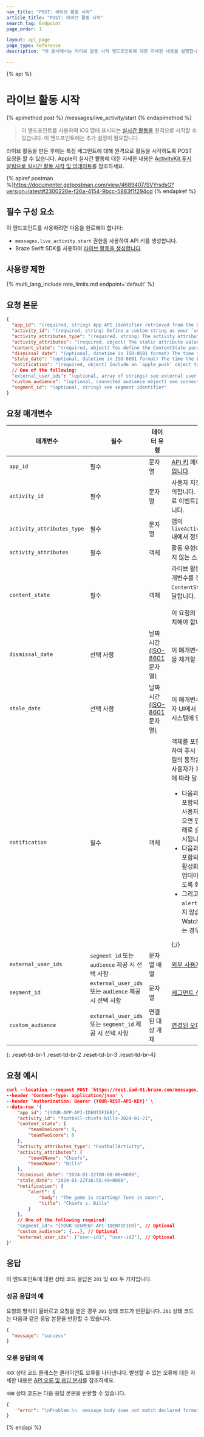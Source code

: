 ```yaml
---
nav_title: "POST: 라이브 활동 시작"
article_title: "POST: 라이브 활동 시작"
search_tag: Endpoint
page_order: 1

layout: api_page
page_type: reference
description: "이 문서에서는 라이브 활동 시작 엔드포인트에 대한 자세한 내용을 설명합니다."

---
```

{% api %}
# 라이브 활동 시작
{% apimethod post %}
/messages/live_activity/start
{% endapimethod %}

> 이 엔드포인트를 사용하여 iOS 앱에 표시되는 [실시간 활동을]({{site.baseurl}}/developer_guide/platform_integration_guides/swift/live_activities/live_activities/) 원격으로 시작할 수 있습니다. 이 엔드포인트에는 추가 설정이 필요합니다.

라이브 활동을 만든 후에는 특정 세그먼트에 대해 원격으로 활동을 시작하도록 POST 요청을 할 수 있습니다. Apple의 실시간 활동에 대한 자세한 내용은 [ActivityKit 푸시 알림으로 실시간 활동 시작 및 업데이트](https://developer.apple.com/documentation/activitykit/starting-and-updating-live-activities-with-activitykit-push-notifications)를 참조하세요.

{% apiref postman %}https://documenter.getpostman.com/view/4689407/SVYrsdsG?version=latest#2300226e-f26a-4154-9bcc-5883f1f294cd {% endapiref %}

## 필수 구성 요소

이 엔드포인트를 사용하려면 다음을 완료해야 합니다:

- `messages.live_activity.start` 권한을 사용하여 API 키를 생성합니다.
- Braze Swift SDK를 사용하여 [라이브 활동을 생성합니다]({{site.baseurl}}/developer_guide/platform_integration_guides/swift/live_activities/live_activities/#step-1-create-a-live-activity).

## 사용량 제한

{% multi_lang_include rate_limits.md endpoint='default' %}

## 요청 본문

```json
{
  "app_id": "(required, string) App API identifier retrieved from the Developer Console.",
  "activity_id": "(required, string) Define a custom string as your `activity_id`. You will use this ID when you wish to send update or end events to your Live Activity.",
  "activity_attributes_type": "(required, string) The activity attributes type you define within `liveActivities.registerPushToStart` in your app",
  "activity_attributes": "(required, object) The static attribute values for the activity type (such as the sports team names, which don't change)",
  "content_state": "(required, object) You define the ContentState parameters when you create your Live Activity. Pass the updated values for your ContentState using this object. The format of this request must match the shape you initially defined.",
  "dismissal_date": "(optional, datetime in ISO-8601 format) The time to remove the Live Activity from the user’s UI. If this time is in the past, the Live Activity will be removed immediately.",
  "stale_date": "(optional, datetime in ISO-8601 format) The time the Live Activity content is marked as outdated in the user’s UI.",
  "notification": "(required, object) Include an `apple_push` object to define a push notification that creates an alert for the user, displayed on paired watchOS devices. Should include `notification.alert.title` and `notification.alert.body`",
  // One of the following:
  "external_user_ids": "(optional, array of strings) see external user identifier",
  "custom_audience": "(optional, connected audience object) see connected audience",
  "segment_id": "(optional, string) see segment identifier"
}
```

## 요청 매개변수

| 매개변수 | 필수 | 데이터 유형| 설명  |
|-----------|----------|----------|--------------|
| `app_id` | 필수 | 문자열 | [API 키]({{site.baseurl}}/user_guide/administrative/app_settings/api_settings_tab/) 페이지에서 검색한 앱 [API 식별자입니다]({{site.baseurl}}/api/identifier_types/#the-app-identifier).  |
| `activity_id` | 필수 | 문자열  | 사용자 지정 문자열을 `activity_id` 로 정의합니다. 라이브 활동에 업데이트 또는 종료 이벤트를 보내려는 경우 이 ID를 사용합니다.  |
| `activity_attributes_type`  | 필수 | 문자열 | 앱의 `liveActivities.registerPushToStart` 내에서 정의하는 활동 속성 유형입니다.  |
| `activity_attributes` | 필수 | 객체  | 활동 유형에 대한 정적 속성 값(예: 변경되지 않는 스포츠 팀 이름)입니다. |
| `content_state` | 필수 | 객체  | 라이브 활동을 만들 때 `ContentState` 매개변수를 정의합니다. 이 개체를 사용하여 `ContentState`에 대해 업데이트된 값을 전달합니다.<br><br>이 요청의 형식은 처음에 정의한 모양과 일치해야 합니다. |
| `dismissal_date` | 선택 사항 | 날짜 시간 <br>[(ISO-8601](https://en.wikipedia.org/wiki/ISO_8601) 문자열[)](https://en.wikipedia.org/wiki/ISO_8601)  | 이 매개변수는 사용자 UI에서 라이브 활동을 제거할 시간을 정의합니다. |
| `stale_date` | 선택 사항 | 날짜 시간 <br>[(ISO-8601](https://en.wikipedia.org/wiki/ISO_8601) 문자열[)](https://en.wikipedia.org/wiki/ISO_8601)  | 이 매개변수는 라이브 활동 콘텐츠가 사용자 UI에서 오래된 것으로 표시되는 시점을 시스템에 알려줍니다. |
| `notification` | 필수 | 객체 | 객체를 포함하여 [`apple_push`]({{site.baseurl}}/api/objects_filters/messaging/apple_object/) 객체를 포함하여 푸시 알림을 정의합니다. 이 푸시 알림의 동작은 사용자가 활성 상태인지 또는 사용자가 프록시 기기를 사용하고 있는지에 따라 달라집니다. {::nomarkdown}<ul><li>다음과 같은 경우 <code>notification</code> 가 포함되어 있고 업데이트가 전달될 때 사용자가 iPhone에서 활성화되어 있으면 업데이트된 실시간 활동 UI가 아래로 슬라이드되어 푸시 알림처럼 표시됩니다.</li><li>다음과 같은 경우 <code>notification</code> 가 포함되어 있고 사용자가 iPhone에서 활성화되어 있지 않으면 잠금 화면에 업데이트된 라이브 활동 UI가 표시되도록 화면이 켜집니다.</li><li>그리고 <code>notification alert</code> 는 표준 푸시 알림으로 표시되지 않습니다. 또한 사용자에게 Apple Watch와 같은 프록시 디바이스가 있는 경우에는 <code>alert</code> 가 표시됩니다.</li></ul>{:/} |
| `external_user_ids` | `segment_id` 또는 `audience` 제공 시 선택 사항 | 문자열 배열 | [외부 사용자 ID를]({{site.baseurl}}/api/objects_filters/user_attributes_object/#braze-user-profile-fields) 참조하세요.  |
| `segment_id `  | `external_user_ids` 또는 `audience` 제공 시 선택 사항 | 문자열    | [세그먼트 식별자를]({{site.baseurl}}/api/identifier_types/) 참조하세요. |
| `custom_audience` | `external_user_ids` 또는 `segment_id` 제공 시 선택 사항 | 연결된 대상 개체  | [연결된 오디언스]({{site.baseurl}}/api/objects_filters/connected_audience/) 보기. |
{: .reset-td-br-1 .reset-td-br-2 .reset-td-br-3 .reset-td-br-4}

## 요청 예시

```json
curl --location --request POST 'https://rest.iad-01.braze.com/messages/live_activity/start' \
--header 'Content-Type: application/json' \
--header 'Authorization: Bearer {YOUR-REST-API-KEY}' \
--data-raw '{
    "app_id": "{YOUR-APP-API-IDENTIFIER}",
    "activity_id": "football-chiefs-bills-2024-01-21",
    "content_state": {
        "teamOneScore": 0,
        "teamTwoScore": 0
    },
    "activity_attributes_type": "FootballActivity",
    "activity_attributes": {
        "team1Name": "Chiefs",
        "team2Name": "Bills"
    },
    "dismissal_date": "2024-01-22T00:00:00+0000",
    "stale_date": "2024-01-22T16:55:49+0000",
    "notification": {
        "alert": {
            "body": "The game is starting! Tune in soon!",
            "title": "Chiefs v. Bills"
        }
    },
    // One of the following required:
    "segment_id": "{YOUR-SEGMENT-API-IDENTIFIER}", // Optional
    "custom_audience": {...}, // Optional
    "external_user_ids": ["user-id1", "user-id2"], // Optional
}'
```

## 응답

이 엔드포인트에 대한 상태 코드 응답은 `201` 및 `4XX` 두 가지입니다.

### 성공 응답의 예

요청의 형식이 올바르고 요청을 받은 경우 `201` 상태 코드가 반환됩니다. `201` 상태 코드는 다음과 같은 응답 본문을 반환할 수 있습니다.

```json
{
  "message": "success"
}
```

### 오류 응답의 예

`4XX` 상태 코드 클래스는 클라이언트 오류를 ​​나타냅니다. 발생할 수 있는 오류에 대한 자세한 내용은 [API 오류 및 응답 문서]({{site.baseurl}}/api/errors/)를 참조하세요.

`400` 상태 코드는 다음 응답 본문을 반환할 수 있습니다. 

```json
{
    "error": "\nProblem:\n  message body does not match declared format\nResolution:\n  when specifying application/json as content-type, you must pass valid application/json in the request's 'body' "
}
```

{% endapi %}
